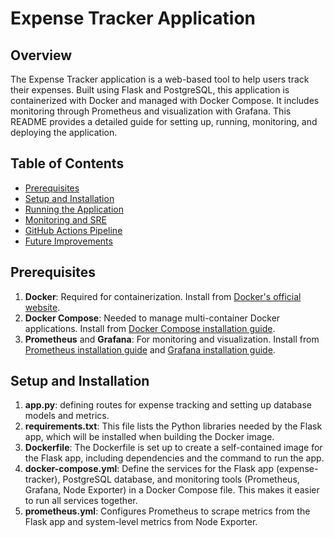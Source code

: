 # Expense Tracker Application

## Overview

The Expense Tracker application is a web-based tool to help users track their expenses. Built using Flask and PostgreSQL, this application is containerized with Docker and managed with Docker Compose. It includes monitoring through Prometheus and visualization with Grafana. This README provides a detailed guide for setting up, running, monitoring, and deploying the application.

## Table of Contents

- [Prerequisites](#prerequisites)
- [Setup and Installation](#setup-and-installation)
- [Running the Application](#running-the-application)
- [Monitoring and SRE](#monitoring-and-sre)
- [GitHub Actions Pipeline](#github-actions-pipeline)
- [Future Improvements](#future-improvements)

## Prerequisites

1. **Docker**: Required for containerization. Install from [Docker's official website](https://docs.docker.com/get-docker/).
2. **Docker Compose**: Needed to manage multi-container Docker applications. Install from [Docker Compose installation guide](https://docs.docker.com/compose/install/).
3. **Prometheus** and **Grafana**: For monitoring and visualization. Install from [Prometheus installation guide](https://prometheus.io/docs/prometheus/latest/installation/) and [Grafana installation guide](https://grafana.com/docs/grafana/latest/installation/).

## Setup and Installation
1. **app.py**: defining routes for expense tracking and setting up database models and metrics.
2. **requirements.txt**: This file lists the Python libraries needed by the Flask app, which will be installed when building the Docker image.
3. **Dockerfile**: The Dockerfile is set up to create a self-contained image for the Flask app, including dependencies and the command to run the app.
4. **docker-compose.yml**: Define the services for the Flask app (expense-tracker), PostgreSQL database, and monitoring tools (Prometheus, Grafana, Node Exporter) in a Docker Compose file. This makes it easier to run all services together.
5. **prometheus.yml**:  Configures Prometheus to scrape metrics from the Flask app and system-level metrics from Node Exporter.
